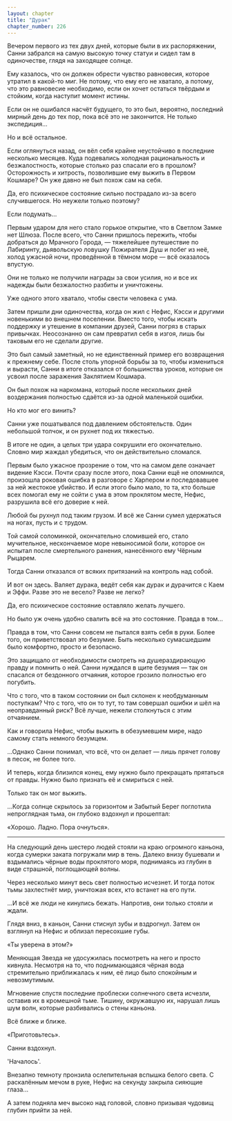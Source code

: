```yaml
---
layout: chapter
title: "Дурак"
chapter_number: 226
---
```


Вечером первого из тех двух дней, которые были в их распоряжении, Санни забрался на самую высокую точку статуи и сидел там в одиночестве, глядя на заходящее солнце.

Ему казалось, что он должен обрести чувство равновесия, которое утратил в какой-то миг. Не потому, что ему его не хватало, а потому, что это равновесие необходимо, если он хочет остаться твёрдым и стойким, когда наступит момент истины.

Если он не ошибался насчёт будущего, то это был, вероятно, последний мирный день до тех пор, пока всё это не закончится. Не только экспедиция...

Но и всё остальное.

Если оглянуться назад, он вёл себя крайне неустойчиво в последние несколько месяцев. Куда подевались холодная рациональность и безжалостность, которые столько раз спасали его в прошлом? Осторожность и хитрость, позволившие ему выжить в Первом Кошмаре? Он уже давно не был похож сам на себя.

Да, его психическое состояние сильно пострадало из-за всего случившегося. Но неужели только поэтому?

Если подумать...

Первым ударом для него стало горькое открытие, что в Светлом Замке нет Шлюза. После всего, что Санни пришлось пережить, чтобы добраться до Мрачного Города, — тяжелейшее путешествие по Лабиринту, дьявольскую ловушку Пожирателя Душ и побег из неё, холод ужасной ночи, проведённой в тёмном море — всё оказалось впустую.

Они не только не получили награды за свои усилия, но и все их надежды были безжалостно разбиты и уничтожены.

Уже одного этого хватало, чтобы свести человека с ума.

Затем пришли дни одиночества, когда он жил с Нефис, Кэсси и другими новенькими во внешнем поселении. Вместо того, чтобы искать поддержку и утешение в компании друзей, Санни погряз в старых привычках. Неосознанно он сам превратил себя в изгоя, лишь бы таковым его не сделали другие.

Это был самый заметный, но не единственный пример его возвращения к прежнему себе. После столь упорной борьбы за то, чтобы измениться и вырасти, Санни в итоге отказался от большинства уроков, которые он усвоил после заражения Заклятием Кошмара.

Он был похож на наркомана, который после нескольких дней воздержания полностью сдаётся из-за одной маленькой ошибки.

Но кто мог его винить?

Санни уже пошатывался под давлением обстоятельств. Один небольшой толчок, и он рухнет под их тяжестью.

В итоге не один, а целых три удара сокрушили его окончательно. Словно мир жаждал убедиться, что он действительно сломался.

Первым было ужасное прозрение о том, что на самом деле означает видение Кэсси. Почти сразу после этого, пока Санни ещё не опомнился, произошла роковая ошибка в разговоре с Харпером и последовавшее за ней жестокое убийство. И если этого было мало, то та, кто больше всех помогал ему не сойти с ума в этом проклятом месте, Нефис, разрушила всё его доверие к ней.

Любой бы рухнул под таким грузом. И всё же Санни сумел удержаться на ногах, пусть и с трудом.

Той самой соломинкой, окончательно сломившей его, стало мучительное, нескончаемое море невыносимой боли, которое он испытал после смертельного ранения, нанесённого ему Чёрным Рыцарем.

Тогда Санни отказался от всяких притязаний на контроль над собой.

И вот он здесь. Валяет дурака, ведёт себя как дурак и дурачится с Каем и Эффи. Разве это не весело? Разве не легко?

Да, его психическое состояние оставляло желать лучшего.

Но было уж очень удобно свалить всё на это состояние. Правда в том...

Правда в том, что Санни совсем не пытался взять себя в руки. Более того, он приветствовал это безумие. Быть несколько сумасшедшим было комфортно, просто и безопасно.

Это защищало от необходимости смотреть на душераздирающую правду и помнить о ней. Санни нуждался в щите безумия — так он спасался от бездонного отчаяния, которое грозило полностью его погубить.

Что с того, что в таком состоянии он был склонен к необдуманным поступкам? Что с того, что он то тут, то там совершал ошибки и шёл на неоправданный риск? Всё лучше, нежели столкнуться с этим отчаянием.

Как и говорила Нефис, чтобы выжить в обезумевшем мире, надо самому стать немного безумцем.

...Однако Санни понимал, что всё, что он делает — лишь прячет голову в песок, не более того.

И теперь, когда близился конец, ему нужно было прекращать прятаться от правды. Нужно было признать её и смириться с ней.

Только так он мог выжить.

...Когда солнце скрылось за горизонтом и Забытый Берег поглотила непроглядная тьма, он глубоко вздохнул и прошептал:

«Хорошо. Ладно. Пора очнуться».

***

На следующий день шестеро людей стояли на краю огромного каньона, когда сумерки заката погружали мир в тень. Далеко внизу бушевали и вздымались чёрные воды проклятого моря, поднимаясь из глубин в виде страшной, поглощающей волны.

Через несколько минут весь свет полностью исчезнет. И тогда поток тьмы захлестнёт мир, уничтожая всех, кто встанет на его пути.

...И всё же люди не кинулись бежать. Напротив, они только стояли и ждали.

Глядя вниз, в каньон, Санни стиснул зубы и вздрогнул. Затем он взглянул на Нефис и облизал пересохшие губы.

«Ты уверена в этом?»

Меняющая Звезда не удосужилась посмотреть на него и просто кивнула. Несмотря на то, что поднимающаяся чёрная вода стремительно приближалась к ним, её лицо было спокойным и невозмутимым.

Мгновение спустя последние проблески солнечного света исчезли, оставив их в кромешной тьме. Тишину, окружавшую их, нарушал лишь шум волн, которые разбивались о стены каньона.

Всё ближе и ближе.

«Приготовьтесь».

Санни вздохнул.

'Началось'.

Внезапно темноту пронзила ослепительная вспышка белого света. С раскалённым мечом в руке, Нефис на секунду закрыла сияющие глаза...

А затем подняла меч высоко над головой, словно призывая чудовищ глубин прийти за ней.